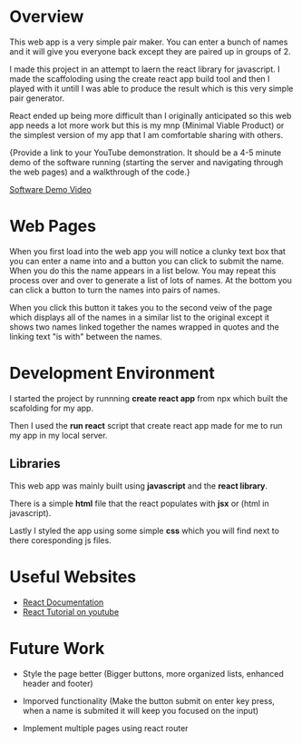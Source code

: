 # Overview

This web app is a very simple pair maker. You can enter a bunch of names and it will give you everyone back except they are paired up in groups of 2.

I made this project in an attempt to laern the react library for javascript. I made the scaffoloding using the create react app build tool and then I played with it untill I was able to produce the result which is this very simple pair generator.

React ended up being more difficult than I originally anticipated so this web app needs a lot more work but this is my mnp (Minimal Viable Product) or the simplest version of my app that I am comfortable sharing with others.

{Provide a link to your YouTube demonstration.  It should be a 4-5 minute demo of the software running (starting the server and navigating through the web pages) and a walkthrough of the code.}

[Software Demo Video](https://youtu.be/ZGt_nab4TXg)

# Web Pages

When you first load into the web app you will notice a clunky text box that you can enter a name into and a button you can click to submit the name. When you do this the name appears in a list below. You may repeat this process over and over to generate a list of lots of names. At the bottom you can click a button to turn the names into pairs of names.

When you click this button it takes you to the second veiw of the page which displays all of the names in a similar list to the original except it shows two names linked together the names wrapped in quotes and the linking text "is with" between the names.

# Development Environment

I started the project by runnning __create react app__ from npx which built the scafolding for my app.

Then I used the __run react__ script that create react app made for me to run my app in my local server.

## Libraries
This web app was mainly built using __javascript__ and the __react library__.

There is a simple __html__ file that the react populates with __jsx__ or (html in javascript).

Lastly I styled the app using some simple __css__ which you will find next to there coresponding js files.

# Useful Websites

* [React Documentation](https://react.dev/)
* [React Tutorial on youtube](https://www.youtube.com/watch?v=xhjqVW1ETZ8&t=3933s)

# Future Work

* Style the page better (Bigger buttons, more organized lists, enhanced header and footer)

* Imporved functionality (Make the button submit on enter key press, when a name is submited it will keep you focused on the input)

* Implement multiple pages using react router